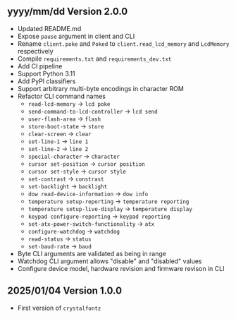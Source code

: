 yyyy/mm/dd Version 2.0.0
------------------------
- Updated README.md
- Expose `pause` argument in client and CLI
- Rename `client.poke` and `Poked` to `client.read_lcd_memory` and `LcdMemory` respectively
- Compile `requirements.txt` and `requirements_dev.txt`
- Add CI pipeline
- Support Python 3.11
- Add PyPI classifiers
- Support arbitrary multi-byte encodings in character ROM
- Refactor CLI command names
  - `read-lcd-memory` -> `lcd poke`
  - `send-command-to-lcd-controller` -> `lcd send`
  - `user-flash-area` -> `flash`
  - `store-boot-state` -> `store`
  - `clear-screen` -> `clear`
  - `set-line-1` -> `line 1`
  - `set-line-2` -> `line 2`
  - `special-character` -> `character`
  - `cursor set-position` -> `cursor position`
  - `cursor set-style` -> `cursor style`
  - `set-contrast` -> `constrast`
  - `set-backlight` -> `backlight`
  - `dow read-device-information` -> `dow info`
  - `temperature setup-reporting` -> `temperature reporting`
  - `temperature setup-live-display` -> `temperature display`
  - `keypad configure-reporting` -> `keypad reporting`
  - `set-atx-power-switch-functionality` -> `atx`
  - `configure-watchdog` -> `watchdog`
  - `read-status` -> `status`
  - `set-baud-rate` -> `baud`
- Byte CLI arguments are validated as being in range
- Watchdog CLI argument allows "disable" and "disabled" values
- Configure device model, hardware revision and firmware revison in CLI

2025/01/04 Version 1.0.0
------------------------
- First version of `crystalfontz`

